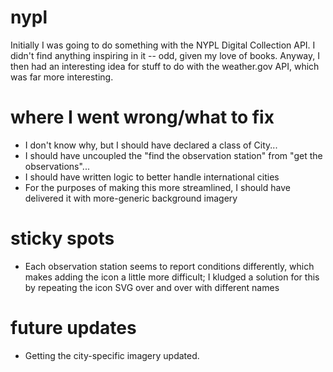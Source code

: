 # nypl
Initially I was going to do something with the NYPL Digital Collection API.  I didn't find anything inspiring in it -- odd, given my love of books.  Anyway, I then had an interesting idea for stuff to do with the weather.gov API, which was far more interesting.

# where I went wrong/what to fix
* I don't know why, but I should have declared a class of City...
* I should have uncoupled the "find the observation station" from "get the observations"...
* I should have written logic to better handle international cities
* For the purposes of making this more streamlined, I should have delivered it with more-generic background imagery

# sticky spots
* Each observation station seems to report conditions differently, which makes adding the icon a little more difficult; I kludged a solution for this by repeating the icon SVG over and over with different names

# future updates
* Getting the city-specific imagery updated.
